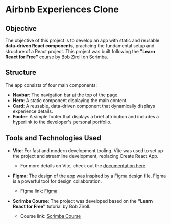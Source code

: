 # Airbnb Experiences Clone

## Objective
The objective of this project is to develop an app with static and reusable **data-driven React components**, practicing the fundamental setup and structure of a React project. This project was built following the **"Learn React for Free"** course by Bob Ziroll on Scrimba.

## Structure
The app consists of four main components:
- **Navbar**: The navigation bar at the top of the page.
- **Hero**: A static component displaying the main content.
- **Card**: A reusable, data-driven component that dynamically displays experience details.
- **Footer**: A simple footer that displays a brief attribution and includes a hyperlink to the developer's personal portfolio.

## Tools and Technologies Used
- **Vite**: For fast and modern development tooling. Vite was used to set up the project and streamline development, replacing Create React App.
  - For more details on Vite, check out the [documentation here](https://vitejs.dev/guide/).
  
- **Figma**: The design of the app was inspired by a Figma design file. Figma is a powerful tool for design collaboration.
  - Figma link: [Figma](https://www.figma.com/)

- **Scrimba Course**: The project was developed based on the **"Learn React for Free"** tutorial by Bob Ziroll.
  - Course link: [Scrimba Course](https://scrimba.com)